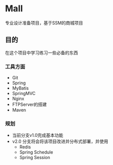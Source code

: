 # Mall
专业设计准备项目，基于SSM的商城项目
## 目的
在这个项目中学习练习一些必备的东西
### 工具方面
+ Git
+ Spring
+ MyBatis
+ SpringMVC
+ Nginx
+ FTPServer的搭建
+ Maven
### 规划
+ 当前分支v1.0完成基本功能
+ v2.0 分支将会将该项目改进并分布式部署，并使用
    + Redis
    + Spring Schedule
    + Spring Session
    


